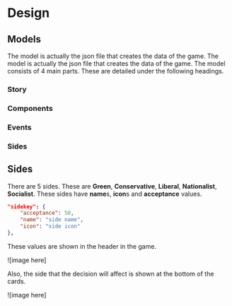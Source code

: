 # Design

## Models

The model is actually the json file that creates the data of the game. The model
is actually the json file that creates the data of the game. The model consists
of 4 main parts. These are detailed under the following headings.

### Story

### Components

### Events

### Sides

## Sides

There are 5 sides. These are **Green**, **Conservative**, **Liberal**,
**Nationalist**, **Socialist**. These sides have **name**s, **icon**s and
**acceptance** values.

```json
"sidekey": {
    "acceptance": 50,
    "name": "side name",
    "icon": "side icon"
},
```

These values are shown in the header in the game.

![image here]

Also, the side that the decision will affect is shown at the bottom of the
cards.

![image here]
